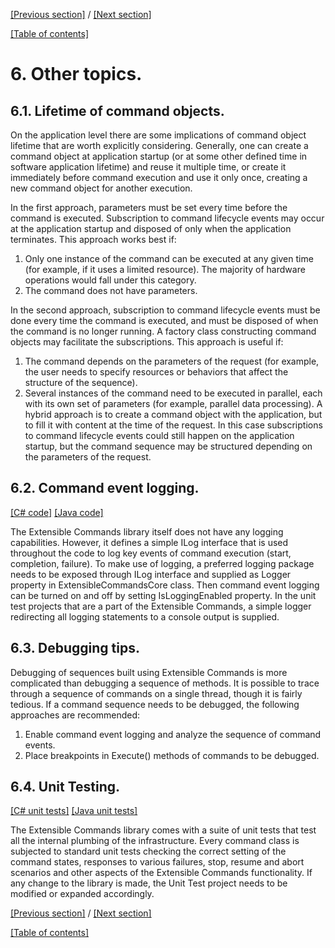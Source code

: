 [[Previous section]](Section5.md) / [[Next section]](Section7.md)             

[[Table of contents]](TableOfContent.md)

# 6.	Other topics.

## 6.1.	Lifetime of command objects.

On the application level there are some implications of command object lifetime that are worth explicitly considering. Generally, one can create a command object at application startup (or at some other defined time in software application lifetime) and reuse it multiple time, or create it immediately before command execution and use it only once, creating a new command object for another execution.

In the first approach, parameters must be set every time before the command is executed. Subscription to command lifecycle events may occur at the application startup and disposed of only when the application terminates. This approach works best if:
1)	Only one instance of the command can be executed at any given time (for example, if it uses a limited resource). The majority of hardware operations would fall under this category.
2)	The command does not have parameters.

In the second approach, subscription to command lifecycle events must be done every time the command is executed, and must be disposed of when the command is no longer running. A factory class constructing command objects may facilitate the subscriptions. This approach is useful if:
1)	The command depends on the parameters of the request (for example, the user needs to specify resources or behaviors that affect the structure of the sequence).
2)	Several instances of the command need to be executed in parallel, each with its own set of parameters (for example, parallel data processing).
A  hybrid approach is to create a command object with the application, but to fill it with content at the time of the request. In this case subscriptions to command lifecycle events could still happen on the application startup, but the command sequence may be structured depending on the parameters of the request.

## 6.2.	Command event logging.

[[C# code]](../CSharp/ExtensibleCommands/ExtensibleCommands/ExtensibleCommandsCore.cs) [[Java code]](../Java/extensiblecommands/src/main/java/org/extensiblecommands/ExtensibleCommandsCore.java)

The Extensible Commands library itself does not have any logging capabilities. However, it defines a simple ILog interface that is used throughout the code to log key events of command execution (start, completion, failure). To make use of logging, a preferred logging package needs to be exposed through ILog interface and supplied as Logger property in ExtensibleCommandsCore class. Then command event logging can be turned on and off by setting IsLoggingEnabled property. In the unit test projects that are a part of the Extensible Commands, a simple logger redirecting all logging statements to a console output is supplied.

## 6.3.	Debugging tips.

Debugging of sequences built using Extensible Commands is more complicated than debugging a sequence of methods. It is possible to trace through a sequence of commands on a single thread, though it is fairly tedious. If a command sequence needs to be debugged, the following approaches are recommended:
1)	Enable command event logging and analyze the sequence of command events.
2)	Place breakpoints in Execute() methods of commands to be debugged.

## 6.4.	Unit Testing.

[[C# unit tests]](../CSharp/ExtensibleCommands/ExtensibleCommandsUnitTests) [[Java unit tests]](../Java/extensiblecommands/src/test/java/org/extensiblecommands)

The Extensible Commands library comes with a suite of unit tests that test all the internal plumbing of the infrastructure. Every command class is subjected to standard unit tests checking the correct setting of the command states, responses to various failures, stop, resume and abort scenarios and other aspects of the Extensible Commands functionality. If any change to the library is made, the Unit Test project needs to be modified or expanded accordingly.

[[Previous section]](Section5.md) / [[Next section]](Section7.md)             

[[Table of contents]](TableOfContent.md)
